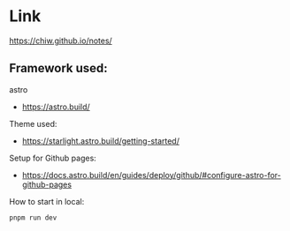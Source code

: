 # Link
https://chiw.github.io/notes/

## Framework used:
astro
- https://astro.build/

Theme used:
- https://starlight.astro.build/getting-started/

Setup for Github pages:
- https://docs.astro.build/en/guides/deploy/github/#configure-astro-for-github-pages


How to start in local:
```
pnpm run dev
```


